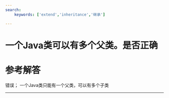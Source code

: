 ```yaml
---
search:
    keywords: ['extend','inheritance','继承']

---
```



# 一个Java类可以有多个父类。是否正确

# 参考解答

错误；
一个Java类只能有一个父类，可以有多个子类

---

